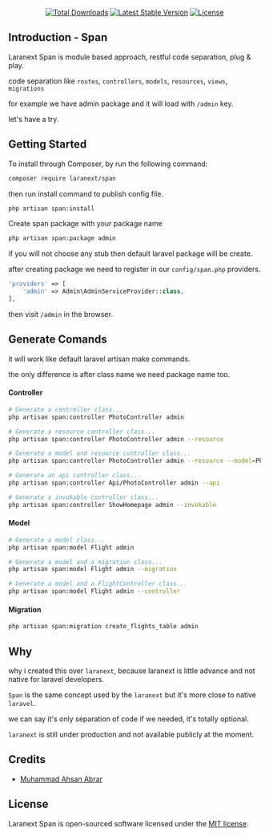 <p align="center">
<a href="https://packagist.org/packages/laranext/span"><img src="https://img.shields.io/packagist/dt/laranext/span" alt="Total Downloads"></a>
<a href="https://packagist.org/packages/laranext/span"><img src="https://img.shields.io/packagist/v/laranext/span" alt="Latest Stable Version"></a>
<a href="https://packagist.org/packages/laranext/span"><img src="https://img.shields.io/packagist/l/laranext/span" alt="License"></a>
</p>

## Introduction - Span

Laranext Span is module based approach, restful code separation, plug & play.

code separation like `routes`, `controllers`, `models`, `resources`, `views`, `migrations`

for example we have admin package and it will load with `/admin` key.

let's have a try.

## Getting Started

To install through Composer, by run the following command:

```bash
composer require laranext/span
```

then run install command to publish config file.

```bash
php artisan span:install
```

Create span package with your package name

```bash
php artisan span:package admin
```

if you will not choose any stub then default laravel package will be create.

after creating package we need to register in our `config/span.php` providers.

```php
'providers' => [
    'admin' => Admin\AdminServiceProvider::class,
],
```
then visit `/admin` in the browser.

## Generate Comands

it will work like default laravel artisan make commands.

the only difference is after class name we need package name too.

#### Controller

```bash
# Generate a controller class...
php artisan span:controller PhotoController admin

# Generate a resource controller class...
php artisan span:controller PhotoController admin --resource

# Generate a model and resource controller class...
php artisan span:controller PhotoController admin --resource --model=Photo

# Generate an api controller class...
php artisan span:controller Api/PhotoController admin --api

# Generate a invokable controller class...
php artisan span:controller ShowHomepage admin --invokable
```

#### Model

```bash
# Generate a model class...
php artisan span:model Flight admin

# Generate a model and a migration class...
php artisan span:model Flight admin --migration

# Generate a model and a FlightController class...
php artisan span:model Flight admin --controller
```

#### Migration

```bash
php artisan span:migration create_flights_table admin
```

## Why

why i created this over `laranext`, because laranext is little advance and not native for laravel developers.

`Span` is the same concept used by the `laranext` but it's more close to native `laravel`.

we can say it's only separation of code if we needed, it's totally optional.

`laranext` is still under production and not available publicly at the moment.

## Credits

- [Muhammad Ahsan Abrar](https://github.com/ahsanabrar)

## License

Laranext Span is open-sourced software licensed under the [MIT license](LICENSE.md).
